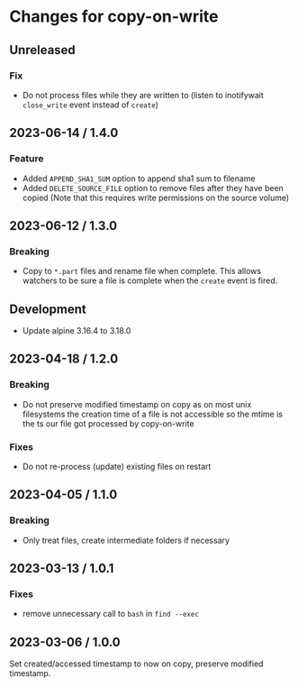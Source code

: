 # Changes for copy-on-write

## Unreleased

### Fix

* Do not process files while they are written to
  (listen to inotifywait `close_write` event instead of `create`)

## 2023-06-14 / 1.4.0

### Feature

* Added `APPEND_SHA1_SUM` option to append sha1 sum to filename
* Added `DELETE_SOURCE_FILE` option to remove files after they have been copied
  (Note that this requires write permissions on the source volume)

## 2023-06-12 / 1.3.0

### Breaking

* Copy to `*.part` files and rename file when complete. This allows watchers to be sure
  a file is complete when the `create` event is fired.

## Development

- Update alpine 3.16.4 to 3.18.0

## 2023-04-18 / 1.2.0

### Breaking

* Do not preserve modified timestamp on copy as on most unix filesystems the
  creation time of a file is not accessible so the mtime is the ts our file
  got processed by copy-on-write

### Fixes

* Do not re-process (update) existing files on restart

## 2023-04-05 / 1.1.0

### Breaking

* Only treat files, create intermediate folders if necessary

## 2023-03-13 / 1.0.1

### Fixes

* remove unnecessary call to `bash` in `find --exec`


## 2023-03-06 / 1.0.0

Set created/accessed timestamp to now on copy, preserve modified timestamp.
